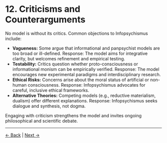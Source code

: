 # 12. Criticisms and Counterarguments

No model is without its critics. Common objections to Infopsychismus include:

- **Vagueness:** Some argue that informational and panpsychist models are too broad or ill-defined. Response: The model aims for integrative clarity, but welcomes refinement and empirical testing.
- **Testability:** Critics question whether proto-consciousness or informational monism can be empirically verified. Response: The model encourages new experimental paradigms and interdisciplinary research.
- **Ethical Risks:** Concerns arise about the moral status of artificial or non-human consciousness. Response: Infopsychismus advocates for careful, inclusive ethical frameworks.
- **Alternative Theories:** Competing models (e.g., reductive materialism, dualism) offer different explanations. Response: Infopsychismus seeks dialogue and synthesis, not dogma.

Engaging with criticism strengthens the model and invites ongoing philosophical and scientific debate.

---
<div class="navigation-links">
<a href="11_Case_Studies_and_Real-World_Applications.md" class="nav-link prev-link">← Back</a> | <a href="13_Methodology_and_Epistemology.md" class="nav-link next-link">Next →</a>
</div>
